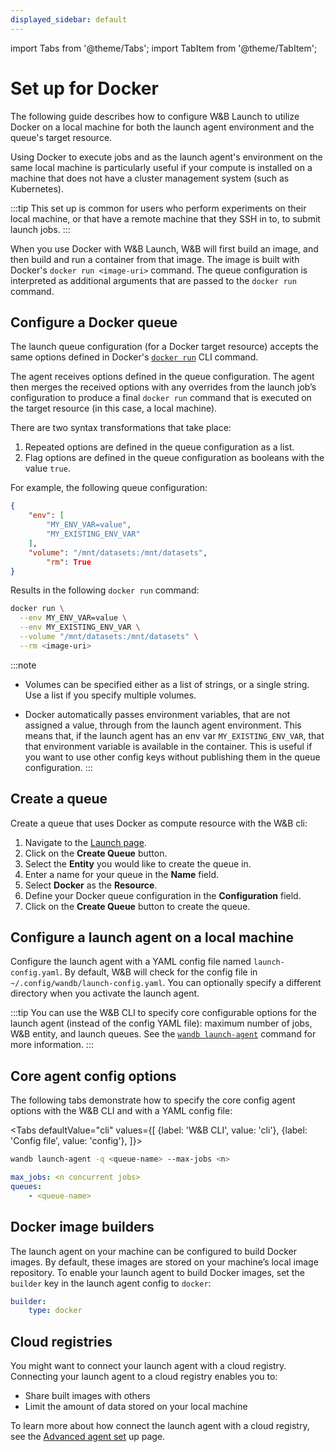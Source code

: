 ```yaml
---
displayed_sidebar: default
---
```

import Tabs from '@theme/Tabs';
import TabItem from '@theme/TabItem';

# Set up for Docker
The following guide describes how to configure W&B Launch to utilize Docker on a local machine for both the launch agent environment and the queue's target resource.

Using Docker to execute jobs and as the launch agent's environment on the same local machine is particularly useful if your compute is installed on a machine that does not have a cluster management system (such as Kubernetes). 

:::tip
This set up is common for users who perform experiments on their local machine, or that have a remote machine that they SSH in to, to submit launch jobs. 
:::

When you use Docker with W&B Launch, W&B will first build an image, and then build and run a container from that image. The image is built with Docker's `docker run <image-uri>` command. The queue configuration is interpreted as additional arguments that are passed to the `docker run` command.

<!-- Future: Insert diagram -->

## Configure a Docker queue

<!-- The launch queue configuration for a Docker target compute resource accepts the same options defined for the [docker run command](https://www.notion.so/Set-up-for-Docker-e784819393af47e3bba43c648abc67cb?pvs=21). W&B Launch will take the launch queue's configuration you define and reformat it execute the `docker run` command. There are two transformations that take place: -->

The launch queue configuration (for a Docker target resource) accepts the same options defined in Docker's [`docker run`](../../ref/cli/wandb-docker-run.md) CLI command.

The agent receives options defined in the queue configuration. The agent then merges the received options with any overrides from the launch job’s configuration to produce a final `docker run` command that is executed on the target resource (in this case, a local machine).

There are two syntax transformations that take place:

1. Repeated options are defined in the queue configuration as a list.
2. Flag options are defined in the queue configuration as booleans with the value `true`.

For example, the following queue configuration:

```json 
{
    "env": [
        "MY_ENV_VAR=value",
        "MY_EXISTING_ENV_VAR"
    ],
    "volume": "/mnt/datasets:/mnt/datasets",
		"rm": True
}
```

Results in the following `docker run` command:

```bash
docker run \
  --env MY_ENV_VAR=value \
  --env MY_EXISTING_ENV_VAR \
  --volume "/mnt/datasets:/mnt/datasets" \
  --rm <image-uri>
```

:::note
* Volumes can be specified either as a list of strings, or a single string. Use a list if you specify multiple volumes.

* Docker automatically passes environment variables, that are not assigned a value, through from the launch agent environment. This means that, if the launch agent has an env var `MY_EXISTING_ENV_VAR`, that that environment variable is available in the container. This is useful if you want to use other config keys without publishing them in the queue configuration.
:::

## Create a queue

Create a queue that uses Docker as compute resource with the W&B cli:

1. Navigate to the [Launch page](https://wandb.ai/launch).
2. Click on the **Create Queue** button.
3. Select the **Entity** you would like to create the queue in.
4. Enter a name for your queue in the **Name** field.
5. Select **Docker** as the **Resource**.
6. Define your Docker queue configuration in the **Configuration** field.
7. Click on the **Create Queue** button to create the queue.


## Configure a launch agent on a local machine 

Configure the launch agent with a YAML config file named `launch-config.yaml`. By default, W&B will check for the config file in `~/.config/wandb/launch-config.yaml`. You can optionally specify a different directory when you activate the launch agent.

:::tip
You can use the W&B CLI to specify core configurable options for the launch agent (instead of the config YAML file): maximum number of jobs, W&B entity, and launch queues. See the [`wandb launch-agent`](../../ref/cli/wandb-launch-agent.md) command for more information.
:::

## Core agent config options

The following tabs demonstrate how to specify the core config agent options with the W&B CLI and with a YAML config file:

<Tabs
  defaultValue="cli"
  values={[
    {label: 'W&B CLI', value: 'cli'},
    {label: 'Config file', value: 'config'},
  ]}>
  <TabItem value="cli">

```bash
wandb launch-agent -q <queue-name> --max-jobs <n>
```

  </TabItem>
  <TabItem value="config">

```yaml title="launch-config.yaml"
max_jobs: <n concurrent jobs>
queues:
	- <queue-name>
```

  </TabItem>
</Tabs>

## Docker image builders 
The launch agent on your machine can be configured to build Docker images. By default, these images are stored on your machine’s local image repository. To enable your launch agent to build Docker images, set the `builder` key in the launch agent config to `docker`:

```yaml title="launch-config.yaml"
builder:
	type: docker
```

## Cloud registries 
You might want to connect your launch agent with a cloud registry. Connecting your launch agent to a cloud registry enables you to:
* Share built images with others
* Limit the amount of data stored on your local machine 

To learn more about how connect the launch agent with a cloud registry, see the [Advanced agent set](./setup-agent-advanced.md) up page. 

